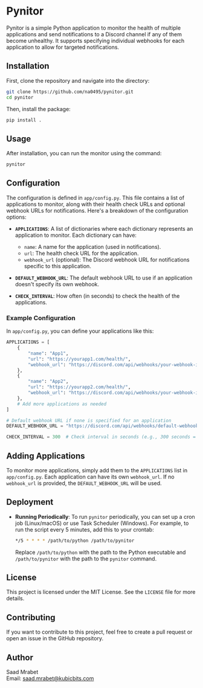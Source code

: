
# Pynitor

Pynitor is a simple Python application to monitor the health of multiple applications and send notifications to a Discord channel if any of them become unhealthy. It supports specifying individual webhooks for each application to allow for targeted notifications.

## Installation

First, clone the repository and navigate into the directory:

```bash
git clone https://github.com/na0495/pynitor.git
cd pynitor
```

Then, install the package:

```bash
pip install .
```

## Usage

After installation, you can run the monitor using the command:

```bash
pynitor
```

## Configuration

The configuration is defined in `app/config.py`. This file contains a list of applications to monitor, along with their health check URLs and optional webhook URLs for notifications. Here's a breakdown of the configuration options:

- **`APPLICATIONS`**: A list of dictionaries where each dictionary represents an application to monitor. Each dictionary can have:
  - `name`: A name for the application (used in notifications).
  - `url`: The health check URL for the application.
  - `webhook_url` (optional): The Discord webhook URL for notifications specific to this application.

- **`DEFAULT_WEBHOOK_URL`**: The default webhook URL to use if an application doesn't specify its own webhook.

- **`CHECK_INTERVAL`**: How often (in seconds) to check the health of the applications.

### Example Configuration

In `app/config.py`, you can define your applications like this:

```python
APPLICATIONS = [
    {
        "name": "App1",
        "url": "https://yourapp1.com/health/",
        "webhook_url": "https://discord.com/api/webhooks/your-webhook-id-1"
    },
    {
        "name": "App2",
        "url": "https://yourapp2.com/health/",
        "webhook_url": "https://discord.com/api/webhooks/your-webhook-id-2"
    },
    # Add more applications as needed
]

# Default webhook URL if none is specified for an application
DEFAULT_WEBHOOK_URL = "https://discord.com/api/webhooks/default-webhook-id"

CHECK_INTERVAL = 300  # Check interval in seconds (e.g., 300 seconds = 5 minutes)
```

## Adding Applications

To monitor more applications, simply add them to the `APPLICATIONS` list in `app/config.py`. Each application can have its own `webhook_url`. If no `webhook_url` is provided, the `DEFAULT_WEBHOOK_URL` will be used.

## Deployment

- **Running Periodically**: To run `pynitor` periodically, you can set up a cron job (Linux/macOS) or use Task Scheduler (Windows). For example, to run the script every 5 minutes, add this to your crontab:
    ```bash
    */5 * * * * /path/to/python /path/to/pynitor
    ```
    Replace `/path/to/python` with the path to the Python executable and `/path/to/pynitor` with the path to the `pynitor` command.

## License

This project is licensed under the MIT License. See the `LICENSE` file for more details.

## Contributing

If you want to contribute to this project, feel free to create a pull request or open an issue in the GitHub repository.

## Author

Saad Mrabet  
Email: saad.mrabet@kubicbits.com
